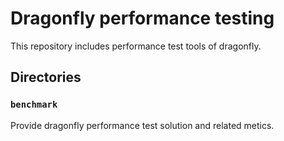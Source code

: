 # Dragonfly performance testing

This repository includes performance test tools of dragonfly.

## Directories

### `benchmark`

Provide dragonfly performance test solution and related metics.
